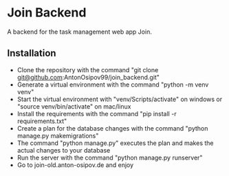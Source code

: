 # Join Backend
A backend for the task management web app Join.
## Installation
* Clone the repository with the command "git clone git@github.com:AntonOsipov99/join_backend.git"
* Generate a virtual environment with the command "python -m venv venv"
* Start the virtual environment with "venv/Scripts/activate" on windows or "source venv/bin/activate" on mac/linux
* Install the requirements with the command "pip install -r requirements.txt"
* Create a plan for the database changes with the command "python manage.py makemigrations"
* The command "python manage.py" executes the plan and makes the actual changes to your database
* Run the server with the command "python manage.py runserver"
* Go to join-old.anton-osipov.de and enjoy
